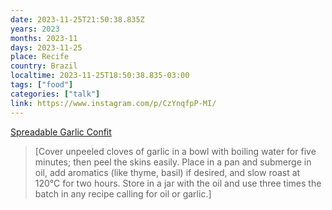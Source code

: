 ```yaml
---
date: 2023-11-25T21:50:38.835Z
years: 2023
months: 2023-11
days: 2023-11-25
place: Recife
country: Brazil
localtime: 2023-11-25T18:50:38.835-03:00
tags: ["food"]
categories: ["talk"]
link: https://www.instagram.com/p/CzYnqfpP-MI/
---
```

[Spreadable Garlic Confit](https://www.instagram.com/p/CzYnqfpP-MI/)

> [Cover unpeeled cloves of garlic in a bowl with boiling water for five minutes; then peel the skins easily. Place in a pan and submerge in oil, add aromatics (like thyme, basil) if desired, and slow roast at 120°C for two hours. Store in a jar with the oil and use three times the batch in any recipe calling for oil or garlic.]
